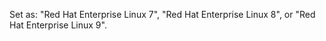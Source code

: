 Set as:
"Red Hat Enterprise Linux 7",
"Red Hat Enterprise Linux 8", or
"Red Hat Enterprise Linux 9".